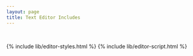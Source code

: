 ```yaml
---
layout: page
title: Text Editor Includes
---
```


<div id="text-editor" class="container-md px-3 my-5" contenteditable="true"></div>

{% include lib/editor-styles.html %}
{% include lib/editor-script.html %}
